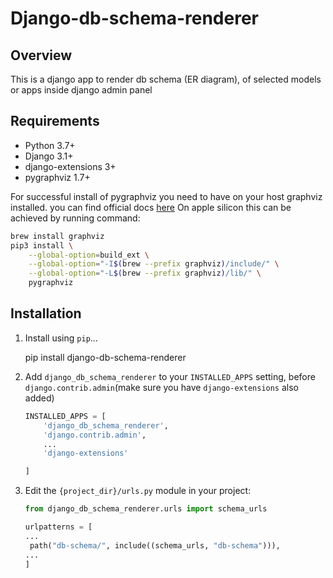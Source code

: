 # Django-db-schema-renderer

## Overview

This is a django app to render db schema (ER diagram), of selected models or apps inside django admin panel

## Requirements

- Python 3.7+
- Django 3.1+
- django-extensions 3+
- pygraphviz 1.7+

For successful install of pygraphviz you need to have on your host graphviz installed. you can find official docs [here](https://graphviz.org/download/)
On apple silicon this can be achieved by running command:

```bash
brew install graphviz
pip3 install \
    --global-option=build_ext \
    --global-option="-I$(brew --prefix graphviz)/include/" \
    --global-option="-L$(brew --prefix graphviz)/lib/" \
    pygraphviz
```

## Installation

1. Install using `pip`...

   pip install django-db-schema-renderer

2. Add `django_db_schema_renderer` to your `INSTALLED_APPS` setting, before `django.contrib.admin`(make sure you have `django-extensions` also added)

   ```python
   INSTALLED_APPS = [
       'django_db_schema_renderer',
       'django.contrib.admin',
       ...
       'django-extensions'

   ]
   ```

3. Edit the `{project_dir}/urls.py` module in your project:

   ```python
   from django_db_schema_renderer.urls import schema_urls

   urlpatterns = [
   ...
    path("db-schema/", include((schema_urls, "db-schema"))),
   ...
   ]

   ```
